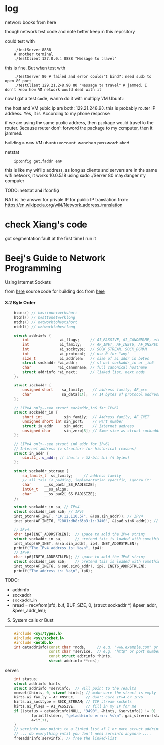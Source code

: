 log
================================================================================

network books from [here](https://stackoverflow.com/questions/8122592/which-books-to-learn-sockets-programming-and-tcp-network-communication)

though network test code and note better keep in this repository

could test with
```shell
    ./testServer 8888
    # another terminal
    ./testClient 127.0.0.1 8888 "Message to travel"
```
this is fine. But when test with
```shell
    ./testServer 80 # failed and error couldn't bind?: need sudo to open 80 port
    ./testClient 129.21.248.90 80 "Message to travel" # jammed, I don't know how VM network would deal with it
```

now I got a test code, wanna do it with multiply VM Ubuntu

the host and VM pubic ip are both: 129.21.248.90. this is probably router IP address.
Yes, it is. According to my phone response

if we are using the same public address, then package would travel to the router.
Because router don't forword the package to my computer, then it jammed.

building a new VM ubuntu
account: wenchen
password: abcd

netstat

```shell
    ipconfig getifaddr en0
```
this is like my wifi ip address, as long as clients and servers are in the same wifi network, it works
10.0.5.18
using sudo ./Server 80 may danger my computer

TODO: netstat and ifconfig

NAT is the answer for private IP for public IP translation
from: https://en.wikipedia.org/wiki/Network_address_translation

check Xiang's code
================================================================================
got segmentation fault at the first time I run it


Beej's Guide to Network Programming
================================================================================
Using Internet Sockets

from [here](http://beej.us/guide/bgnet/)
source code for building doc from [here](https://github.com/beejjorgensen/bgnet)

#### 3.2 Byte Order

```cpp
    htons() // hosttonetworkshort
    htonl() // hosttonetworklong
    ntohs() // networktohostshort
    ntohl() // networktohostlong
```

```cpp
    struct addrinfo {
        int              ai_flags;     // AI_PASSIVE, AI_CANONNAME, etc.
        int              ai_family;    // AF_INET, AF_INET6, AF_UNSPEC
        int              ai_socktype;  // SOCK_STREAM, SOCK_DGRAM
        int              ai_protocol;  // use 0 for "any"
        size_t           ai_addrlen;   // size of ai_addr in bytes
        struct sockaddr *ai_addr;      // struct sockaddr_in or _in6
        char            *ai_canonname; // full canonical hostname
        struct addrinfo *ai_next;      // linked list, next node
    };

    struct sockaddr {
        unsigned short    sa_family;    // address family, AF_xxx
        char              sa_data[14];  // 14 bytes of protocol address
    };

    // (IPv4 only--see struct sockaddr_in6 for IPv6)
    struct sockaddr_in {
        short int          sin_family;  // Address family, AF_INET
        unsigned short int sin_port;    // Port number
        struct in_addr     sin_addr;    // Internet address
        unsigned char      sin_zero[8]; // Same size as struct sockaddr
    };

    // (IPv4 only--see struct in6_addr for IPv6)
    // Internet address (a structure for historical reasons)
    struct in_addr {
        uint32_t s_addr; // that's a 32-bit int (4 bytes)
    };

    struct sockaddr_storage {
        sa_family_t  ss_family;     // address family
        // all this is padding, implementation specific, ignore it:
        char      __ss_pad1[_SS_PAD1SIZE];
        int64_t   __ss_align;
        char      __ss_pad2[_SS_PAD2SIZE];
    };

    struct sockaddr_in sa; // IPv4
    struct sockaddr_in6 sa6; // IPv6
    inet_pton(AF_INET, "10.12.110.57", &(sa.sin_addr)); // IPv4
    inet_pton(AF_INET6, "2001:db8:63b3:1::3490", &(sa6.sin6_addr)); // IPv6

    // IPv4:
    char ip4[INET_ADDRSTRLEN];  // space to hold the IPv4 string
    struct sockaddr_in sa;      // pretend this is loaded with something
    inet_ntop(AF_INET, &(sa.sin_addr), ip4, INET_ADDRSTRLEN);
    printf("The IPv4 address is: %s\n", ip4);
    // IPv6:
    char ip6[INET6_ADDRSTRLEN]; // space to hold the IPv6 string
    struct sockaddr_in6 sa6;    // pretend this is loaded with something
    inet_ntop(AF_INET6, &(sa6.sin6_addr), ip6, INET6_ADDRSTRLEN);
    printf("The address is: %s\n", ip6);
```

TODO:
- addrinfo
- sockaddr
- sockaddr_in
- nread = recvfrom(sfd, buf, BUF_SIZE, 0, (struct sockaddr *) &peer_addr, &peer_addr_len);

5. System calls or Bust
--------------------------------------------------------------------------------

```cpp
    #include <sys/types.h>
    #include <sys/socket.h>
    #include <netdb.h>
    int getaddrinfo(const char *node,     // e.g. "www.example.com" or IP
                    const char *service,  // e.g. "http" or port number
                    const struct addrinfo *hints,
                    struct addrinfo **res);
```

server:
```cpp
    int status;
    struct addrinfo hints;
    struct addrinfo *servinfo;  // will point to the results
    memset(&hints, 0, sizeof hints); // make sure the struct is empty
    hints.ai_family = AF_UNSPEC;     // don't care IPv4 or IPv6
    hints.ai_socktype = SOCK_STREAM; // TCP stream sockets
    hints.ai_flags = AI_PASSIVE;     // fill in my IP for me
    if ((status = getaddrinfo(NULL, "3490", &hints, &servinfo)) != 0) {
            fprintf(stderr, "getaddrinfo error: %s\n", gai_strerror(status));
            exit(1);
    }
    // servinfo now points to a linked list of 1 or more struct addrinfos
    // ... do everything until you don't need servinfo anymore ....
    freeaddrinfo(servinfo); // free the linked-list
```
